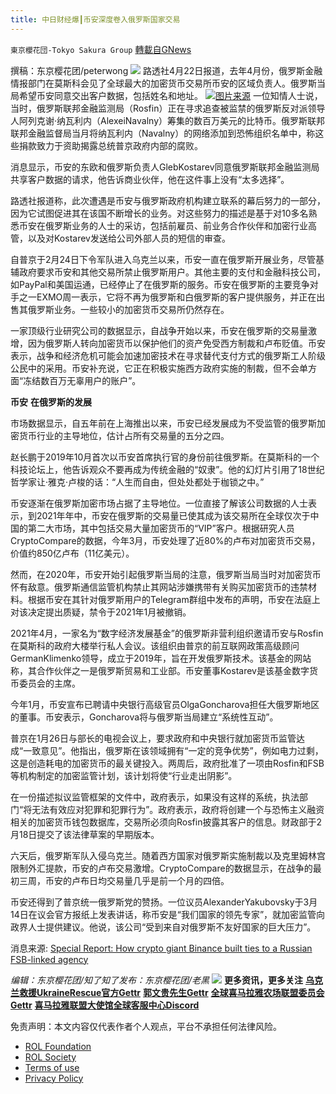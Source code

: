 ```yaml
---
title: 中日财经爆┃币安深度卷入俄罗斯国家交易
---
```

`東京櫻花団-Tokyo Sakura Group` [轉載自GNews](https://gnews.org/zh-hans/2397133/)

撰稿：东京樱花团/peterwong
 ![](https://assets.gnews.org/wp-content/uploads/2022/03/LOGO-1-14.png) 
路透社4月22日报道，去年4月份，俄罗斯金融情报部门在莫斯科会见了全球最大的加密货币交易所币安的区域负责人。俄罗斯当局希望币安同意交出客户数据，包括姓名和地址。
 ![](https://assets.gnews.org/wp-content/uploads/2022/04/中日财经爆┃币安深度卷入俄罗斯国家交易.png)[图片来源](https://gnews.org/wp-admin/post-new.php#imgrc=ZSPxOWgWkz1uMM&amp;imgdii=I47cJf81IW0g8M) 
一位知情人士说，当时，俄罗斯联邦金融监测局（Rosfin）正在寻求追查被监禁的俄罗斯反对派领导人阿列克谢·纳瓦利内（AlexeiNavalny）筹集的数百万美元的比特币。俄罗斯联邦联邦金融监督局当月将纳瓦利内（Navalny）的网络添加到恐怖组织名单中，称这些捐款致力于资助揭露总统普京政府内部的腐败。
 
消息显示，币安的东欧和俄罗斯负责人GlebKostarev同意俄罗斯联邦金融监测局共享客户数据的请求，他告诉商业伙伴，他在这件事上没有“太多选择”。
 
路透社报道称，此次遭遇是币安与俄罗斯政府机构建立联系的幕后努力的一部分，因为它试图促进其在该国不断增长的业务。对这些努力的描述是基于对10多名熟悉币安在俄罗斯业务的人士的采访，包括前雇员、前业务合作伙伴和加密行业高管，以及对Kostarev发送给公司外部人员的短信的审查。
 
自普京于2月24日下令军队进入乌克兰以来，币安一直在俄罗斯开展业务，尽管基辅政府要求币安和其他交易所禁止俄罗斯用户。其他主要的支付和金融科技公司，如PayPal和美国运通，已经停止了在俄罗斯的服务。币安在俄罗斯的主要竞争对手之一EXMO周一表示，它将不再为俄罗斯和白俄罗斯的客户提供服务，并正在出售其俄罗斯业务。一些较小的加密货币交易所仍然存在。
 
一家顶级行业研究公司的数据显示，自战争开始以来，币安在俄罗斯的交易量激增，因为俄罗斯人转向加密货币以保护他们的资产免受西方制裁和卢布贬值。币安表示，战争和经济危机可能会加速加密技术在寻求替代支付方式的俄罗斯工人阶级公民中的采用。币安补充说，它正在积极实施西方政府实施的制裁，但不会单方面“冻结数百万无辜用户的账户”。
 
**币安** **在俄罗斯的发展**
 
市场数据显示，自五年前在上海推出以来，币安已经发展成为不受监管的俄罗斯加密货币行业的主导地位，估计占所有交易量的五分之四。
 
赵长鹏于2019年10月首次以币安首席执行官的身份前往俄罗斯。在莫斯科的一个科技论坛上，他告诉观众不要再成为传统金融的“奴隶”。他的幻灯片引用了18世纪哲学家让·雅克·卢梭的话：“人生而自由，但处处都处于枷锁之中。”
 
币安逐渐在俄罗斯加密市场占据了主导地位。一位直接了解该公司数据的人士表示，到2021年年中，币安在俄罗斯的交易量已使其成为该交易所在全球仅次于中国的第二大市场，其中包括交易大量加密货币的“VIP”客户。根据研究人员CryptoCompare的数据，今年3月，币安处理了近80%的卢布对加密货币交易，价值约850亿卢布（11亿美元）。
 
然而，在2020年，币安开始引起俄罗斯当局的注意，俄罗斯当局当时对加密货币怀有敌意。俄罗斯通信监管机构禁止其网站涉嫌携带有关购买加密货币的违禁材料。根据币安在其针对俄罗斯用户的Telegram群组中发布的声明，币安在法庭上对该决定提出质疑，禁令于2021年1月被撤销。
 
2021年4月，一家名为“数字经济发展基金”的俄罗斯非营利组织邀请币安与Rosfin在莫斯科的政府大楼举行私人会议。该组织由普京的前互联网政策高级顾问GermanKlimenko领导，成立于2019年，旨在开发俄罗斯技术。该基金的网站称，其合作伙伴之一是俄罗斯贸易和工业部。币安董事Kostarev是该基金数字货币委员会的主席。
 
今年1月，币安宣布已聘请中央银行高级官员OlgaGoncharova担任大俄罗斯地区的董事。币安表示，Goncharova将与俄罗斯当局建立“系统性互动”。
 
普京在1月26日与部长的电视会议上，要求政府和中央银行就加密货币监管达成“一致意见”。他指出，俄罗斯在该领域拥有“一定的竞争优势”，例如电力过剩，这是创造耗电的加密货币的最关键投入。两周后，政府批准了一项由Rosfin和FSB等机构制定的加密监管计划，该计划将使“行业走出阴影”。
 
在一份描述拟议监管框架的文件中，政府表示，如果没有这样的系统，执法部门“将无法有效应对犯罪和犯罪行为”。政府表示，政府将创建一个与恐怖主义融资相关的加密货币钱包数据库，交易所必须向Rosfin披露其客户的信息。财政部于2月18日提交了该法律草案的早期版本。
 
六天后，俄罗斯军队入侵乌克兰。随着西方国家对俄罗斯实施制裁以及克里姆林宫限制外汇提款，币安的卢布交易激增。CryptoCompare的数据显示，在战争的最初三周，币安的卢布日均交易量几乎是前一个月的四倍。
 
币安还得到了普京统一俄罗斯党的赞扬。一位议员AlexanderYakubovsky于3月14日在议会官方报纸上发表讲话，称币安是“我们国家的领先专家”，就加密监管向政界人士提供建议。他说，该公司“受到来自对俄罗斯不友好国家的巨大压力”。
 
消息来源:
[Special Report: How crypto giant Binance built ties to a Russian FSB-linked agency](https://www.reuters.com/technology/how-crypto-giant-binance-built-ties-russian-fsb-linked-agency-2022-04-22/)
 
*编辑：东京樱花团/知了知了发布：东京樱花团/老黑*
 ![](https://assets.gnews.org/wp-content/uploads/2022/03/LOGO-1-14.png) 
**更多资讯，更多关注**
[**乌克兰救援UkraineRescue官方Gettr**](https://gettr.com/user/ukrainerescue)
**[郭文贵先生Gettr](https://gettr.com/user/miles)**
[**全球喜马拉雅农场联盟委员会Gettr**](https://gettr.com/user/GlobalAlliance)
**[喜马拉雅联盟大使馆全球客服中心Discord](https://discord.gg/zv8j42srdN)**

免责声明：本文内容仅代表作者个人观点，平台不承担任何法律风险。
  
- [ROL Foundation](https://rolfoundation.org/)
- [ROL Society](https://rolsociety.org/)
- [Terms of use](https://gnews.org/terms-of-use-3/)
- [Privacy Policy](https://gnews.org/privacy-policy/)

